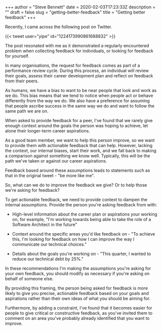 +++
author = "Steve Bennett"
date = 2020-02-03T17:23:33Z
description = ""
draft = false
slug = "getting-better-feedback"
title = "Getting better feedback"
+++

Recently, I came across the following post on Twitter.

{{< tweet user="yipe" id="1224173990861688832" >}}

The post resonated with me as it demonstrated a regularly encountered problem when collecting feedback for individuals, or looking for feedback for yourself.&nbsp;

In many organisations, the request for feedback comes as part of a performance review cycle. During this process, an individual will review their goals, assess their career development plan and reflect on feedback from their peers.

As humans, we have a bias to want to be near people that look and work as we do. This bias means that we tend to notice when people act or behave differently from the way we do. We also have a preference for assuming that people ascribe success in the same way we do and want to follow the same path we are on.

When asked to provide feedback for a peer, I've found that we rarely give enough context around the goals the person was hoping to achieve, let alone their longer-term career aspirations.

As a good team member, we want to help this person improve, so we want to provide them with actionable feedback that can help. However, lacking the context, our internal biases, start their work, and we fall back to making a comparison against something we know well. Typically, this will be the path we've taken or against our career aspirations.

Feedback based around these assumptions leads to statements such as that in the original tweet - "be more like me".

So, what can we do to improve the feedback we give? Or to help those we're asking for feedback?

To get actionable feedback, we need to provide context to dampen the internal assumptions. Provide the person you're asking feedback from with: 

- High-level information about the career plan or aspirations your working on, for example, "I'm working towards being able to take the role of a Software Architect in the future"

- Context around the specific areas you'd like feedback on - "To achieve this, I'm looking for feedback on how I can improve the way I communicate our technical choices."

- Details about the goals you're working on - "This quarter, I wanted to reduce our technical debt by 25%."

In these recommendations I'm making the assumptions you're asking for your own feedback, you should modify as necessary if you're asking on behalf of someone else.

By providing this framing, the person being asked for feedback is more likely to give you precise, actionable feedback based on your goals and aspirations rather than their own ideas of what you should be aiming for.

Furthermore, by adding a constraint, I've found that it becomes easier for people to give critical or constructive feedback, as you've invited them to comment on an area you've probably already identified that you want to improve.
